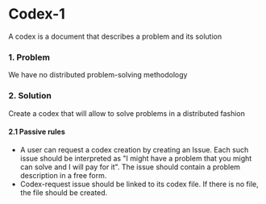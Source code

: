 # Codex-1
A codex is a document that describes a problem and its solution

### 1. Problem
We have no distributed problem-solving methodology

### 2. Solution
Create a codex that will allow to solve problems in a distributed fashion

#### 2.1 Passive rules
- A user can request a codex creation by creating an Issue. Each such issue should be interpreted as "I might have a problem that you might can solve and I will pay for it". The issue should contain a problem description in a free form.
- Codex-request issue should be linked to its codex file. If there is no file, the file should be created.
